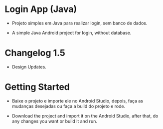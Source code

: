 # Login App (Java)

- Projeto simples em Java para realizar login, sem banco de dados.

- A simple Java Android project for login, without database.

# Changelog 1.5

- Design Updates.

# Getting Started

- Baixe o projeto e importe ele no Android Studio, depois, faça as mudanças desejadas ou faça a build do projeto e rode.

- Download the project and import it on the Android Studio, after that, do any changes you want or build it and run.
